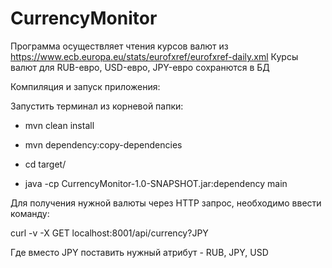 # CurrencyMonitor

Программа осуществляет чтения курсов валют из https://www.ecb.europa.eu/stats/eurofxref/eurofxref-daily.xml Курсы валют для RUB-евро, USD-евро, JPY-евро сохранются в БД

Компиляция и запуск приложения:

Запустить терминал из корневой папки:

 - mvn clean install

 - mvn dependency:copy-dependencies

 - cd target/

 - java -cp CurrencyMonitor-1.0-SNAPSHOT.jar:dependency main
 
Для получения нужной валюты через HTTP запрос, необходимо ввести команду:

curl -v -X GET localhost:8001/api/currency?JPY

Где вместо JPY поставить нужный атрибут - RUB, JPY, USD

